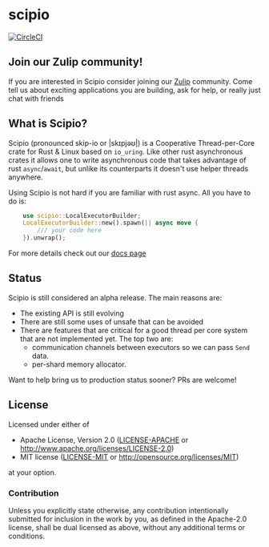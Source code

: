 # scipio

[![CircleCI](https://circleci.com/gh/DataDog/scipio.svg?style=svg)](https://circleci.com/gh/DataDog/scipio)

## Join our Zulip community!

If you are interested in Scipio consider joining our [Zulip](https://scipio.zulipchat.com) community.
Come tell us about exciting applications you are building, ask for help,
or really just chat with friends

## What is Scipio?

Scipio (pronounced skip-io or |skɪpjəʊ|) is a Cooperative Thread-per-Core crate for
Rust & Linux based on `io_uring`. Like other rust asynchronous crates it allows
one to write asynchronous code that takes advantage of rust `async`/`await`, but
unlike its counterparts it doesn't use helper threads anywhere.

Using Scipio is not hard if you are familiar with rust async. All you have to do is:

```rust
    use scipio::LocalExecutorBuilder;
    LocalExecutorBuilder::new().spawn(|| async move {
        /// your code here
    }).unwrap();
```

For more details check out our [docs
page](https://docs.rs/crate/scipio/0.1.0-alpha)

## Status

Scipio is still considered an alpha release. The main reasons are:

* The existing API is still evolving
* There are still some uses of unsafe that can be avoided
* There are features that are critical for a good thread per core system
  that are not implemented yet. The top two are:
  * communication channels between executors so we can pass `Send` data.
  * per-shard memory allocator.

Want to help bring us to production status sooner? PRs are welcome!

## License

Licensed under either of

 * Apache License, Version 2.0 ([LICENSE-APACHE](LICENSE-APACHE) or http://www.apache.org/licenses/LICENSE-2.0)
 * MIT license ([LICENSE-MIT](LICENSE-MIT) or http://opensource.org/licenses/MIT)

at your option.

### Contribution

Unless you explicitly state otherwise, any contribution intentionally submitted
for inclusion in the work by you, as defined in the Apache-2.0 license, shall be
dual licensed as above, without any additional terms or conditions.
